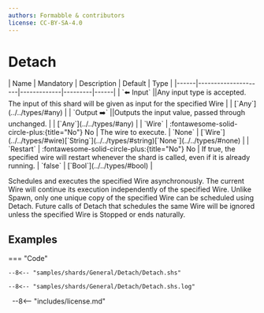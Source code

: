 ```yaml
---
authors: Formabble & contributors
license: CC-BY-SA-4.0
---
```



# Detach

<div class="sh-parameters" markdown="1">
| Name | Mandatory | Description | Default | Type |
|------|---------------------|-------------|---------|------|
| `⬅️ Input` ||Any input type is accepted. The input of this shard will be given as input for the specified Wire | | [`Any`](../../types/#any) |
| `Output ➡️` ||Outputs the input value, passed through unchanged. | | [`Any`](../../types/#any) |
| `Wire` | :fontawesome-solid-circle-plus:{title="No"} No  | The wire to execute. | `None` | [`Wire`](../../types/#wire)[`String`](../../types/#string)[`None`](../../types/#none) |
| `Restart` | :fontawesome-solid-circle-plus:{title="No"} No  | If true, the specified wire will restart whenever the shard is called, even if it is already running. | `false` | [`Bool`](../../types/#bool) |

</div>

Schedules and executes the specified Wire asynchronously. The current Wire will continue its execution independently of the specified Wire. Unlike Spawn, only one unique copy of the specified Wire can be scheduled using Detach. Future calls of Detach that schedules the same Wire will be ignored unless the specified Wire is Stopped or ends naturally.

## Examples

=== "Code"

  ```x86asm linenums="1"
  --8<-- "samples/shards/General/Detach/Detach.shs"
  ```

  ```
  --8<-- "samples/shards/General/Detach/Detach.shs.log"
  ```
&nbsp;
--8<-- "includes/license.md"

